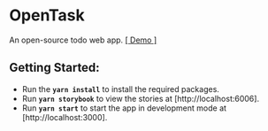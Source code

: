 # OpenTask
An open-source todo web app. <a href="https://opentask.mostafa-mdzh.ir/">[ Demo ]</a>

## Getting Started:
- Run the **`yarn install`** to install the required packages.
- Run **`yarn storybook`** to view the stories at [http://localhost:6006].
- Run **`yarn start`** to start the app in development mode at [http://localhost:3000].
